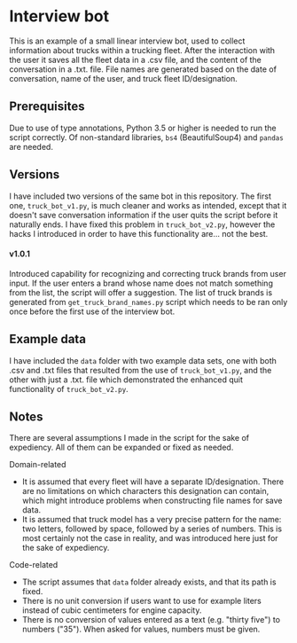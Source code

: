 # Interview bot

This is an example of a small linear interview bot, used to collect information
about trucks within a trucking fleet. After the interaction with the user it
saves all the fleet data in a .csv file, and the content of the conversation in 
a .txt. file. File names are generated based on the date of conversation, name
of the user, and truck fleet ID/designation.


## Prerequisites

Due to use of type annotations, Python 3.5 or higher is needed to run the script
correctly.
Of non-standard libraries, `bs4` (BeautifulSoup4) and `pandas` are needed.


## Versions

I have included two versions of the same bot in this repository. The first one, 
`truck_bot_v1.py`, is much cleaner and works as intended, except that it doesn't
save conversation information if the user quits the script before it naturally
ends. I have fixed this problem in `truck_bot_v2.py`, however the hacks I 
introduced in order to have this functionality are... not the best.

#### v1.0.1
Introduced capability for recognizing and correcting truck brands from user 
input. If the user enters a brand whose name does not match something from 
the list, the script will offer a suggestion. The list of truck brands is 
generated from `get_truck_brand_names.py` script which needs to be ran only 
once before the first use of the interview bot.


## Example data

I have included the `data` folder with two example data sets, one with both 
.csv and .txt files that resulted from the use of `truck_bot_v1.py`, and the 
other with just a .txt. file which demonstrated the enhanced quit functionality
of `truck_bot_v2.py`.


## Notes

There are several assumptions I made in the script for the sake of expediency.
All of them can be expanded or fixed as needed.

Domain-related
 * It is assumed that every fleet will have a separate ID/designation. There are
no limitations on which characters this designation can contain, which might
introduce problems when constructing file names for save data.
 * It is assumed that truck model has a very precise pattern for the name: two
letters, followed by space, followed by a series of numbers. This is most 
certainly not the case in reality, and was introduced here just for the sake of
expediency.

Code-related
 * The script assumes that `data` folder already exists, and that its path is 
fixed.
 * There is no unit conversion if users want to use for example liters instead
of cubic centimeters for engine capacity.
 * There is no conversion of values entered as a text (e.g. "thirty five") to
numbers ("35"). When asked for values, numbers must be given.

